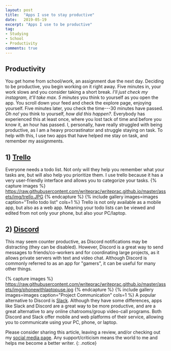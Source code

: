 ```yaml
---
layout: post
title:  "Apps I use to stay productive"
date:   2019-05-19
excerpt: "Apps I use to be productive"
tag:
- Studying
- School
- Productivity
comments: true
---
```


## Productivity

   You get home from school/work, an assignment due the next day. Deciding to be productive, you begin working on it right away. Five minutes in, your work slows and you consider taking a short break. 
*I'll just check my instagram, it'll take max. 5 minutes* you think to yourself as you open the app. You scroll down your feed and check the explore page, enjoying yourself. Five minutes later, you check the time---30 minutes have passed. 
*Oh no!* you think to yourself, *how did this happen?*.
    Everybody has experienced this at least once, where you lost tack of time and before you know it, an hour has passed. I, personally, have really struggled with being productive, as I am a heavy procrastinator and struggle staying on task. To help with this, I use two apps that have helped me stay on task, and remember my assignments.
    
## 1) [Trello](https://trello.com/en)

   Everyone needs a todo list. Not only will they help you remember what your tasks are, but will also help you prioritize them. I use trello because it has a very user-friendly interface and allows you to categorize your tasks.
{% capture images %}
    https://raw.githubusercontent.com/writeprac/writeprac.github.io/master/assets/img/trello.JPG
{% endcapture %}
{% include gallery images=images caption="Trello todo list" cols=1 %}
  Trello is not only available as a mobile app, but also as a web app. Meaning your todo lists can be viewed and edited from not only your phone, but also your PC/laptop.
    
## 2) [Discord](https://https://discordapp.com/)

   This may seem counter productive, as Discord notifications may be distracting (they can be disabled). However, Discord is a great way to send messages to friends/co-workers and for coordinating large projects, as it allows private servers with text and video chat. Although Discord is commonly referred to as an app for "gamers", it can be useful for many other things.
    

{% capture images %}
    https://raw.githubusercontent.com/writeprac/writeprac.github.io/master/assets/img/phonewithlaptopuse.jpg
{% endcapture %}
{% include gallery images=images caption="Project Communication" cols=1 %}
   A popular alternative to Discord is [Slack](https://slack.com). Although they have some differences, apps like Slack and Discord are a great way to be more productive, and are a great alternative to any online chatrooms/group video-call programs. Both Discord and Slack offer mobile and web platforms of their service, allowing you to communicate using your PC, phone, or laptop.
    
Please consider sharing this article, leaving a review, and/or checking out my [social media page](https://www.instagram.com/writeprac/). Any support/criticism means the world to me and helps me become a better writer.
{: .notice}
